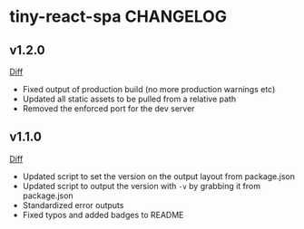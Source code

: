 # tiny-react-spa CHANGELOG

## v1.2.0

[Diff](https://github.com/airtame/airtame-gooey-react/compare/v1.1.0...v1.2.0)

- Fixed output of production build (no more production warnings etc)
- Updated all static assets to be pulled from a relative path
- Removed the enforced port for the dev server

## v1.1.0

[Diff](https://github.com/airtame/airtame-gooey-react/compare/v1.0.0...v1.1.0)

- Updated script to set the version on the output layout from package.json
- Updated script to output the version with `-v` by grabbing it from package.json
- Standardized error outputs
- Fixed typos and added badges to README
